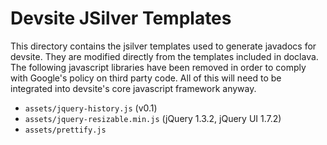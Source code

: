 # Devsite JSilver Templates

This directory contains the jsilver templates used to generate javadocs for
devsite.  They are modified directly from the templates included in doclava.
The following javascript libraries have been removed in order to comply with
Google's policy on third party code.  All of this will need to be integrated
into devsite's core javascript framework anyway.

 * `assets/jquery-history.js` (v0.1)
 * `assets/jquery-resizable.min.js` (jQuery 1.3.2, jQuery UI 1.7.2)
 * `assets/prettify.js`


